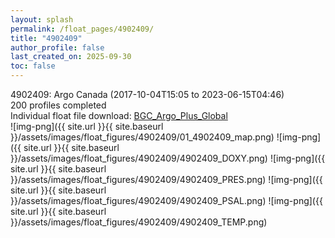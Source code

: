 ```yaml
---
layout: splash
permalink: /float_pages/4902409/
title: "4902409"
author_profile: false
last_created_on: 2025-09-30
toc: false
---
```

 
4902409: Argo Canada (2017-10-04T15:05 to 2023-06-15T04:46)\
200 profiles completed\
Individual float file download: [BGC_Argo_Plus_Global](https://ftp.soest.hawaii.edu/bgc_argo_plus/Individual_Floats/outliers_removed/4902409_Sprof_processed.nc)\
![img-png]({{ site.url }}{{ site.baseurl }}/assets/images/float_figures/4902409/01_4902409_map.png)
![img-png]({{ site.url }}{{ site.baseurl }}/assets/images/float_figures/4902409/4902409_DOXY.png)
![img-png]({{ site.url }}{{ site.baseurl }}/assets/images/float_figures/4902409/4902409_PRES.png)
![img-png]({{ site.url }}{{ site.baseurl }}/assets/images/float_figures/4902409/4902409_PSAL.png)
![img-png]({{ site.url }}{{ site.baseurl }}/assets/images/float_figures/4902409/4902409_TEMP.png)
